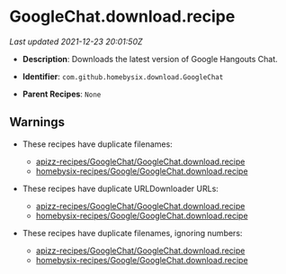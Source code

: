# GoogleChat.download.recipe

_Last updated 2021-12-23 20:01:50Z_

- **Description**: Downloads the latest version of Google Hangouts Chat.

- **Identifier**: `com.github.homebysix.download.GoogleChat`

- **Parent Recipes**: `None`


## Warnings

- These recipes have duplicate filenames:
    - [apizz-recipes/GoogleChat/GoogleChat.download.recipe](/autopkg-dupe-tracker/apizz-recipes/GoogleChat/GoogleChat.download.recipe)
    - [homebysix-recipes/Google/GoogleChat.download.recipe](/autopkg-dupe-tracker/homebysix-recipes/Google/GoogleChat.download.recipe)

- These recipes have duplicate URLDownloader URLs:
    - [apizz-recipes/GoogleChat/GoogleChat.download.recipe](/autopkg-dupe-tracker/apizz-recipes/GoogleChat/GoogleChat.download.recipe)
    - [homebysix-recipes/Google/GoogleChat.download.recipe](/autopkg-dupe-tracker/homebysix-recipes/Google/GoogleChat.download.recipe)

- These recipes have duplicate filenames, ignoring numbers:
    - [apizz-recipes/GoogleChat/GoogleChat.download.recipe](/autopkg-dupe-tracker/apizz-recipes/GoogleChat/GoogleChat.download.recipe)
    - [homebysix-recipes/Google/GoogleChat.download.recipe](/autopkg-dupe-tracker/homebysix-recipes/Google/GoogleChat.download.recipe)